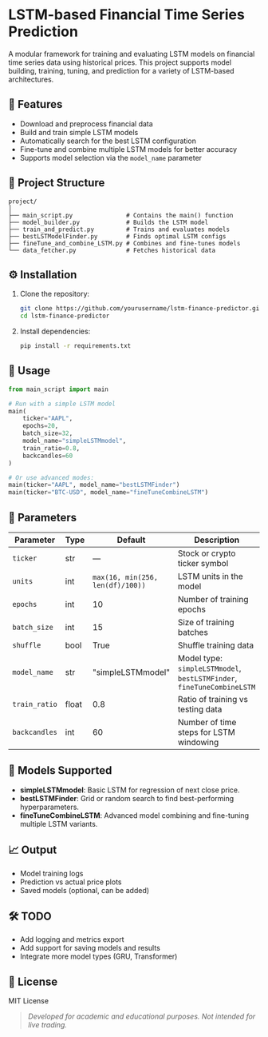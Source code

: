 # LSTM-based Financial Time Series Prediction

A modular framework for training and evaluating LSTM models on financial time series data using historical prices. This project supports model building, training, tuning, and prediction for a variety of LSTM-based architectures.

## 🚀 Features

* Download and preprocess financial data
* Build and train simple LSTM models
* Automatically search for the best LSTM configuration
* Fine-tune and combine multiple LSTM models for better accuracy
* Supports model selection via the `model_name` parameter

## 🧩 Project Structure

```
project/
│
├── main_script.py               # Contains the main() function
├── model_builder.py             # Builds the LSTM model
├── train_and_predict.py         # Trains and evaluates models
├── bestLSTModelFinder.py        # Finds optimal LSTM configs
├── fineTune_and_combine_LSTM.py # Combines and fine-tunes models
└── data_fetcher.py              # Fetches historical data
```

## ⚙️ Installation

1. Clone the repository:

   ```bash
   git clone https://github.com/yourusername/lstm-finance-predictor.git
   cd lstm-finance-predictor
   ```

2. Install dependencies:

   ```bash
   pip install -r requirements.txt
   ```

## 🧠 Usage

```python
from main_script import main

# Run with a simple LSTM model
main(
    ticker="AAPL",
    epochs=20,
    batch_size=32,
    model_name="simpleLSTMmodel",
    train_ratio=0.8,
    backcandles=60
)

# Or use advanced modes:
main(ticker="AAPL", model_name="bestLSTMFinder")
main(ticker="BTC-USD", model_name="fineTuneCombineLSTM")
```

## 📝 Parameters

| Parameter     | Type  | Default                          | Description                                                            |
| ------------- | ----- | -------------------------------- | ---------------------------------------------------------------------- |
| `ticker`      | str   | —                                | Stock or crypto ticker symbol                                          |
| `units`       | int   | `max(16, min(256, len(df)/100))` | LSTM units in the model                                                |
| `epochs`      | int   | 10                               | Number of training epochs                                              |
| `batch_size`  | int   | 15                               | Size of training batches                                               |
| `shuffle`     | bool  | True                             | Shuffle training data                                                  |
| `model_name`  | str   | "simpleLSTMmodel"                | Model type: `simpleLSTMmodel`, `bestLSTMFinder`, `fineTuneCombineLSTM` |
| `train_ratio` | float | 0.8                              | Ratio of training vs testing data                                      |
| `backcandles` | int   | 60                               | Number of time steps for LSTM windowing                                |

## 🧪 Models Supported

* **simpleLSTMmodel**: Basic LSTM for regression of next close price.
* **bestLSTMFinder**: Grid or random search to find best-performing hyperparameters.
* **fineTuneCombineLSTM**: Advanced model combining and fine-tuning multiple LSTM variants.

## 📈 Output

* Model training logs
* Prediction vs actual price plots
* Saved models (optional, can be added)

## 🛠️ TODO

* Add logging and metrics export
* Add support for saving models and results
* Integrate more model types (GRU, Transformer)

## 📄 License

MIT License

> *Developed for academic and educational purposes. Not intended for live trading.*
